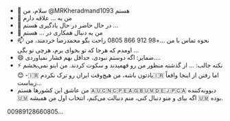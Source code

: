 - 👋 سلام، من @MRKheradmand1093 هستم
- 👀 من به ... علاقه دارم
- 🌱 در حال حاضر در حال یادگیری هستم ...
- 💞️ من به دنبال همکاری در ... هستم
- 📫 نحوه تماس با من ...+98 912 866 0805 راحت بگو محمدرضا خردمند، من اومدم که هرجا که تو بخوای برم، هرچی تو بگی ...
- 😄 ضمایر: اگه دوستم نبودی، حداقل بهم فشار نمیاوردی....
- ⚡ نکته جالب: ... از گذشته منظور من رو فهمیدند و سکوت کردند.  من اینو نمی‌بخشم😊 -🇮🇷 یادتون باشه، من هیچ‌وقت ایران رو ترک نکردم🇮🇷 اما رفتن از اینجا واقعاً زیباست...
- من عاشق این کشورها هستم 🇦🇺🇨🇳🇨🇵🇪🇦🇬🇧🇺🇲🇩🇪🇯🇵🇨🇦 دیوونه‌کننده 🇺🇲 اگه بیای و منو دنبال کنی، منم دنبالت می‌کنم، انتخاب اول من همیشه 🇺🇲 بوده.

00989128660805...
